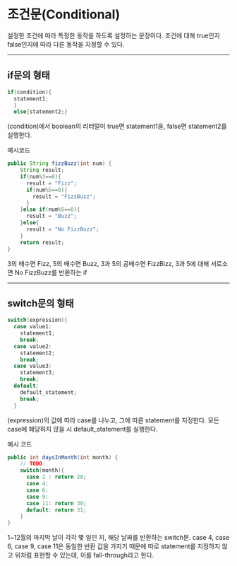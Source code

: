 # **조건문(Conditional)**
설정한 조건에 따라 특정한 동작을 하도록 설정하는 문장이다. 조건에 대해 true인지 false인지에 따라 다른 동작을 지정할 수 있다.
***

## if문의 형태

```java
if(condition){
  statement1;
  }
  else{statement2;}
```
(condition)에서 boolean의 리터럴이 true면 statement1을, false면 statement2를 실행한다.   
   
예시코드
```java
public String fizzBuzz(int num) {
    String result;
    if(num%3==0){
      result = "Fizz";
      if(num%5==0){
        result = "FizzBuzz";
      }
    }else if(num%5==0){
      result = "Buzz";
    }else{
      result = "No FizzBuzz";
    }
    return result;
}
```
3의 배수면 Fizz, 5의 배수면 Buzz, 3과 5의 공배수면 FizzBizz, 3과 5에 대해 서로소면 No FizzBuzz를 반환하는 if
***

## switch문의 형태

```java
switch(expression){
  case value1:
    statement1;
    break;
  case value2:
    statement2;
    break;
  case value3:
    statement3;
    break;
  default:
    default_statement;
    break;
  }
```
  (expression)의 값에 따라 case를 나누고, 그에 따른 statement를 지정한다. 모든 case에 해당하지 않을 시 default_statement를 실행한다.   
     
  예시 코드
```java
public int daysInMonth(int month) {
    // TODO:
    switch(month){
      case 2 : return 28;
      case 4:
      case 6:
      case 9:
      case 11: return 30;
      default: return 31;
    }
}
```
1~12월의 마지막 날이 각각 몇 일인 지, 해당 날짜를 반환하는 switch문. case 4, case 6, case 9, case 11은 동일한 반환 값을 가지기 때문에 따로 statement를 지정하지 않고 위처럼 표현할 수 있는데, 이를 fall-through라고 한다.
